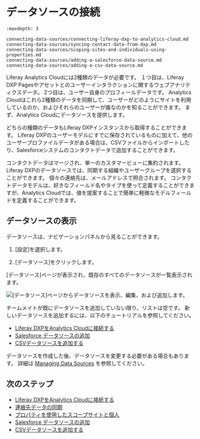 # データソースの接続

```{toctree}
:maxdepth: 3

connecting-data-sources/connecting-liferay-dxp-to-analytics-cloud.md
connecting-data-sources/syncing-contact-data-from-dxp.md
connecting-data-sources/scoping-sites-and-individuals-using-properties.md
connecting-data-sources/adding-a-salesforce-data-source.md
connecting-data-sources/adding-a-csv-data-source.md
```

Liferay Analytics Cloudには2種類のデータが必要です。 １つ目は、Liferay DXP Pagesやアセットとのユーザーインタラクションに関するウェブアナリティクスデータ。 2つ目は、ユーザー自身のプロフィールデータです。 Analytics Cloudはこれら2種類のデータを同期して、ユーザーがどのようにサイトを利用しているのか、およびそれらのユーザーが誰なのかを知ることができます。 まず、Analytics Cloudにデータソースを提供します。

どちらの種類のデータもLiferay DXPインスタンスから取得することができます。 Liferay DXPのユーザーモデルにすでに保存されているものに加えて、他のユーザープロファイルデータがある場合は、CSVファイルからインポートしたり、Salesforceシステムのコンタクトデータで追加することができます。

コンタクトデータはマージされ、単一のカスタマービューに集約されます。 Liferay DXPのデータソースでは、同期する組織やユーザーグループを選択することができます。 個々の連絡先は、メールアドレスで照合されます。 コンタクトデータモデルは、好きなフィールド名やタイプを使って定義することができますが、Analytics Cloudでは、値を提案することで簡単に軽微なモデルフィールドを定義することができます。

<a name="データソースの表示" />

## データソースの表示

データソースは、ナビゲーションパネルから見ることができます。

1. [設定]を選択します。

1. [データソース]をクリックします。

[データソース]ページが表示され、既存のすべてのデータソースが一覧表示されます。

![ [データソース]ページからデータソースを表示、編集、および追加します。](./connecting-data-sources/images/01.png)

チームメイトが既にデータソースを追加していない限り、リストは空です。 新しいデータソースを追加するには、以下のチュートリアルを参照してください。

- [Liferay DXPをAnalytics Cloudに接続する](./connecting-data-sources/connecting-liferay-dxp-to-analytics-cloud.md)
- [Salesforce データソースの追加](./connecting-data-sources/adding-a-salesforce-data-source.md)
- [CSVデータソースを追加する](./connecting-data-sources/adding-a-csv-data-source.md)

データソースを作成した後、データソースを変更する必要がある場合もあります。 詳細は [Managing Data Sources](./workspace-data/managing-data-sources.md) を参照してください。

<a name="次のステップ" />

## 次のステップ

- [Liferay DXPをAnalytics Cloudに接続する](./connecting-data-sources/connecting-liferay-dxp-to-analytics-cloud.md)
- [連絡先データの同期](./connecting-data-sources/syncing-contact-data-from-dxp.md)
- [プロパティを使用したスコープサイトと個人](./connecting-data-sources/scoping-sites-and-individuals-using-properties.md)
- [Salesforce データソースの追加](./connecting-data-sources/adding-a-salesforce-data-source.md)
- [CSVデータソースを追加する](./connecting-data-sources/adding-a-csv-data-source.md)